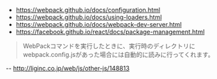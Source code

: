 - <https://webpack.github.io/docs/configuration.html>
- <https://webpack.github.io/docs/using-loaders.html>
- <https://webpack.github.io/docs/webpack-dev-server.html>
- <https://facebook.github.io/react/docs/package-management.html>

> WebPackコマンドを実行したときに、実行時のディレクトリにwebpack.config.jsがあった場合には自動的に読みに行ってくれます。

-- <http://liginc.co.jp/web/js/other-js/148813>
